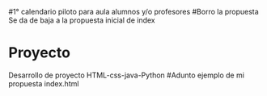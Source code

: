 #1° calendario piloto para aula alumnos y/o profesores
#Borro la propuesta
Se da de baja a la propuesta inicial de index

# Proyecto
Desarrollo de proyecto HTML-css-java-Python
#Adunto ejemplo de mi propuesta index.html

